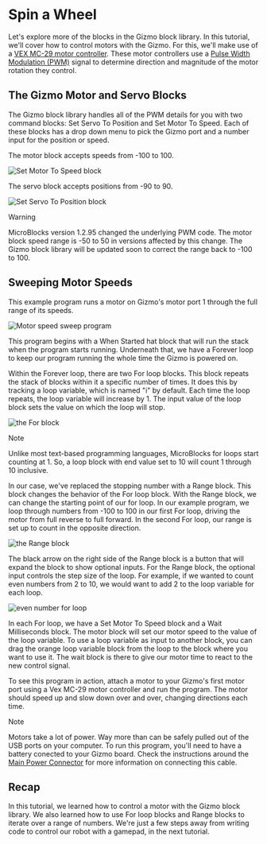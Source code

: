 # Spin a Wheel

Let's explore more of the blocks in the Gizmo block library. In this
tutorial, we'll cover how to control motors with the Gizmo. For this,
we'll make use of a
[VEX MC-29 motor controller](https://www.vexrobotics.com/276-2193.html).
These motor controllers use a
[Pulse Width Modulation (PWM)](https://en.wikipedia.org/wiki/Pulse-width_modulation)
signal to determine direction and magnitude of the motor rotation they
control.

## The Gizmo Motor and Servo Blocks

The Gizmo block library handles all of the PWM details for you with two
command blocks: Set Servo To Position and Set Motor To Speed. Each of
these blocks has a drop down menu to pick the Gizmo port and a number
input for the position or speed.

The motor block accepts speeds from -100 to 100.

![Set Motor To Speed block](/img/microblocks/motor_block.png)

The servo block accepts positions from -90 to 90.

![Set Servo To Position block](/img/microblocks/servo_block.png)

> [!WARNING]
>
> MicroBlocks version 1.2.95 changed the underlying PWM code. The motor
> block speed range is -50 to 50 in versions affected by this change. The
> Gizmo block library will be updated soon to correct the range back to
> -100 to 100.

## Sweeping Motor Speeds

This example program runs a motor on Gizmo's motor port 1 through the full
range of its speeds.

![Motor speed sweep program](/img/microblocks/motor_sweep_example.png)

This program begins with a When Started hat block that will run the stack
when the program starts running. Underneath that, we have a Forever loop
to keep our program running the whole time the Gizmo is powered on.

Within the Forever loop, there are two For loop blocks. This block repeats
the stack of blocks within it a specific number of times. It does this by
tracking a loop variable, which is named "i" by default. Each time the
loop repeats, the loop variable will increase by 1. The input value of
the loop block sets the value on which the loop will stop.

![the For block](https://wiki.microblocks.fun/reference_manual/control/for.png)

> [!NOTE]
> 
> Unlike most text-based programming languages, MicroBlocks for loops
> start counting at 1. So, a loop block with end value set to 10 will
> count 1 through 10 inclusive.

In our case, we've replaced the stopping number with a Range block. This
block changes the behavior of the For loop block. With the Range block, we
can change the starting point of our for loop. In our example program, we
loop through numbers from -100 to 100 in our first For loop, driving the
motor from full reverse to full forward. In the second For loop, our range
is set up to count in the opposite direction.

![the Range block](https://wiki.microblocks.fun/reference_manual/control/range.png)

The black arrow on the right side of the Range block is a button that will
expand the block to show optional inputs. For the Range block, the
optional input controls the step size of the loop. For example, if we
wanted to count even numbers from 2 to 10, we would want to add 2 to the
loop variable for each loop.

![even number for loop](/img/microblocks/for_loop_even_numbers.png)

In each For loop, we have a Set Motor To Speed block and a Wait
Milliseconds block. The motor block will set our motor speed to the value
of the loop variable. To use a loop variable as input to another block,
you can drag the orange loop variable block from the loop to the block
where you want to use it. The wait block is there to give our motor time
to react to the new control signal.

To see this program in action, attach a motor to your Gizmo's first motor
port using a Vex MC-29 motor controller and run the program. The motor
should speed up and slow down over and over, changing directions each time.

> [!NOTE]
>
> Motors take a lot of power.  Way more than can be safely pulled out
> of the USB ports on your computer.  To run this program, you'll need
> to have a battery conected to your Gizmo board.  Check the
> instructions around the [Main Power
> Connector](/startup/index.md#main-power-connector) for more
> information on connecting this cable.

## Recap

In this tutorial, we learned how to control a motor with the Gizmo block
library. We also learned how to use For loop blocks and Range blocks to
iterate over a range of numbers. We're just a few steps away from writing
code to control our robot with a gamepad, in the next tutorial.

